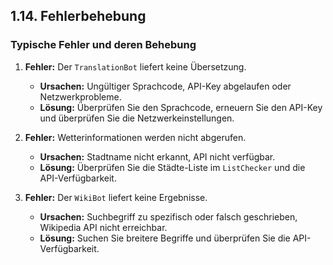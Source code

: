 ## 1.14. Fehlerbehebung

### Typische Fehler und deren Behebung

1. **Fehler:** Der `TranslationBot` liefert keine Übersetzung.
   - **Ursachen:** Ungültiger Sprachcode, API-Key abgelaufen oder Netzwerkprobleme.
   - **Lösung:** Überprüfen Sie den Sprachcode, erneuern Sie den API-Key und überprüfen Sie die Netzwerkeinstellungen.

2. **Fehler:** Wetterinformationen werden nicht abgerufen.
   - **Ursachen:** Stadtname nicht erkannt, API nicht verfügbar.
   - **Lösung:** Überprüfen Sie die Städte-Liste im `ListChecker` und die API-Verfügbarkeit.

3. **Fehler:** Der `WikiBot` liefert keine Ergebnisse.
   - **Ursachen:** Suchbegriff zu spezifisch oder falsch geschrieben, Wikipedia API nicht erreichbar.
   - **Lösung:** Suchen Sie breitere Begriffe und überprüfen Sie die API-Verfügbarkeit.